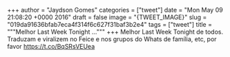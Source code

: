 
+++
author = "Jaydson Gomes"
categories = ["tweet"]
date = "Mon May 09 21:08:20 +0000 2016"
draft = false
image = "{TWEET_IMAGE}"
slug = "019da91636bfab7eca4f314f6c627f31baf3b2e4"
tags = ["tweet"]
title = """Melhor Last Week Tonight ..."""
+++
Melhor Last Week Tonight de todos. Traduzam e viralizem no Feice e nos grupos do Whats de família, etc, por favor https://t.co/BqSRsVEUea

